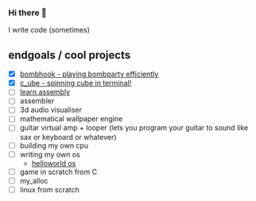 ### Hi there 👋
I write code (sometimes)

## endgoals / cool projects
- [x] [bombhook - playing bombparty efficiently](https://github.com/suwuako/bombhook)
- [x] [c_ube - spinning cube in terminal!](https://github.com/suwuako/c_ube)
- [ ] [learn assembly](https://github.com/suwuako/learn-everything)
- [ ] assembler
- [ ] 3d audio visualiser
- [ ] mathematical wallpaper engine
- [ ] guitar virtual amp + looper (lets you program your guitar to sound like sax or keyboard or whatever) 
- [ ] building my own cpu
- [ ] writing my own os
  - [helloworld os](https://github.com/suwuako/helloworld.os)
- [ ] game in scratch from C
- [ ] my_alloc
- [ ] linux from scratch
